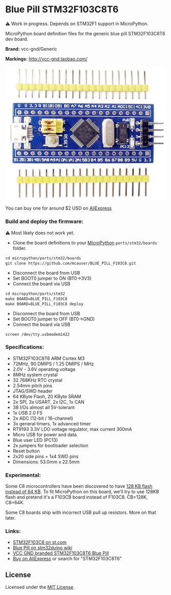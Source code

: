 # Blue Pill STM32F103C8T6

:warning: Work in progress. Depends on STM32F1 support in MicroPython.

MicroPython board definition files for the generic blue pill STM32F103C8T6 dev board.

**Brand:** vcc-gnd/Generic

**Markings:** http://vcc-gnd.taobao.com/

![board](docs/STM32F103C8T6.jpg)

You can buy one for around $2 USD on [AliExpress](https://www.aliexpress.com/item/mini-Stm32f103c8t6-system-board-stm32-learning-development-board/1568685935.html)

### Build and deploy the firmware:

:warning: Most likely does not work yet.

* Clone the board definitions to your [MicroPython](https://github.com/micropython/micropython) `ports/stm32/boards` folder.

```
cd micropython/ports/stm32/boards
git clone https://github.com/mcauser/BLUE_PILL_F103C8.git
```

* Disconnect the board from USB
* Set BOOT0 jumper to ON (BT0->3V3)
* Connect the board via USB

```
cd micropython/ports/stm32
make BOARD=BLUE_PILL_F103C8
make BOARD=BLUE_PILL_F103C8 deploy
```

* Disconnect the board from USB
* Set BOOT0 jumper to OFF (BT0->GND)
* Connect the board via USB

```
screen /dev/tty.usbmodem1422
```

### Specifications:

* STM32F103C8T6 ARM Cortex M3
* 72MHz, 90 DMIPS / 1.25 DMIPS / MHz
* 2.0V - 3.6V operating voltage
* 8MHz system crystal
* 32.768KHz RTC crystal
* 2.54mm pitch pins
* JTAG/SWD header
* 64 KByte Flash, 20 KByte SRAM
* 2x SPI, 3x USART, 2x I2C, 1x CAN
* 38 I/Os almost all 5V-tolerant
* 1x USB 2.0 FS
* 2x ADC (12-bit / 16-channel)
* 3x general timers, 1x advanced timer
* RT9193 3.3V LDO voltage regulator, max current 300mA
* Micro USB for power and data
* Blue user LED (PC13)
* 2x jumpers for bootloader selection
* Reset button
* 2x20 side pins + 1x4 SWD pins
* Dimensions: 53.0mm x 22.5mm

### Experimental:

Some C8 microcontrollers have been discovered to have [128 KB flash instead of 64 KB](http://wiki.stm32duino.com/index.php?title=Blue_Pill#128KB_Flash_on_C8_version).
To fit MicroPython on this board, we'll try to use 128KB flash and pretend it's a F103CB board instead of F103C8. CB=128K, C8=64K.

Some C8 boards ship with incorrect USB pull up resistors. More on that later.

### Links:

* [STM32F103C8 on st.com](http://www.st.com/content/st_com/en/products/microcontrollers/stm32-32-bit-arm-cortex-mcus/stm32-mainstream-mcus/stm32f1-series/stm32f103/stm32f103c8.html)
* [Blue Pill on stm32duino wiki](http://wiki.stm32duino.com/index.php?title=Blue_Pill)
* [VCC GND branded STM32F103C8T6 Blue Pill](https://world.taobao.com/item/22097803050.htm?fromSite=main&spm=a312a.7700824.w4002-6273769129.41.46515f912HOxBD)
* [Buy on AliExpress](https://www.aliexpress.com/item/mini-Stm32f103c8t6-system-board-stm32-learning-development-board/1568685935.html) or search for "STM32F103C8T6"

## License

Licensed under the [MIT License](http://opensource.org/licenses/MIT).
